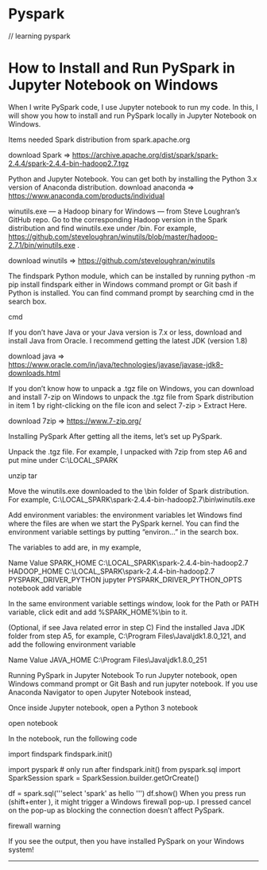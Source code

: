 # Pyspark
// learning pyspark 

# How to Install and Run PySpark in Jupyter Notebook on Windows
When I write PySpark code, I use Jupyter notebook to run my code.
In this, I will show you how to install and run PySpark locally in Jupyter Notebook on Windows.

Items needed
Spark distribution from spark.apache.org

download Spark => https://archive.apache.org/dist/spark/spark-2.4.4/spark-2.4.4-bin-hadoop2.7.tgz

Python and Jupyter Notebook. You can get both by installing the Python 3.x version of Anaconda distribution.
download anaconda => https://www.anaconda.com/products/individual

winutils.exe — a Hadoop binary for Windows — from Steve Loughran’s GitHub repo. Go to the corresponding Hadoop version in the Spark distribution and find winutils.exe under /bin. 
For example, https://github.com/steveloughran/winutils/blob/master/hadoop-2.7.1/bin/winutils.exe .

download winutils => https://github.com/steveloughran/winutils

The findspark Python module, which can be installed by running python -m pip install findspark either in Windows command prompt or Git bash if Python is installed.
You can find command prompt by searching cmd in the search box.

cmd

If you don’t have Java or your Java version is 7.x or less, download and install Java from Oracle. I recommend getting the latest JDK (version 1.8)

download java => https://www.oracle.com/in/java/technologies/javase/javase-jdk8-downloads.html

If you don’t know how to unpack a .tgz file on Windows, you can download and install 7-zip on Windows to unpack the .tgz file from Spark distribution in item 1 by right-clicking on the file icon and select 7-zip > Extract Here.

download 7zip => https://www.7-zip.org/

Installing PySpark
After getting all the items, let’s set up PySpark.

Unpack the .tgz file. For example, I unpacked with 7zip from step A6 and put mine under
 C:\LOCAL_SPARK

unzip tar

Move the winutils.exe downloaded to the \bin folder of Spark distribution. 
For example, C:\LOCAL_SPARK\spark-2.4.4-bin-hadoop2.7\bin\winutils.exe

Add environment variables: the environment variables let Windows find where the files are when we start the PySpark kernel. You can find the environment variable settings by putting “environ…” in the search box.

The variables to add are, in my example,

Name	Value
SPARK_HOME	C:\LOCAL_SPARK\spark-2.4.4-bin-hadoop2.7
HADOOP_HOME	C:\LOCAL_SPARK\spark-2.4.4-bin-hadoop2.7
PYSPARK_DRIVER_PYTHON	jupyter
PYSPARK_DRIVER_PYTHON_OPTS	notebook
add variable

In the same environment variable settings window, look for the Path or PATH variable, click edit and add 
%SPARK_HOME%\bin to it.

(Optional, if see Java related error in step C) Find the installed Java JDK folder from step A5, for example, C:\Program Files\Java\jdk1.8.0_121, and add the following environment variable

Name	Value
JAVA_HOME	C:\Program Files\Java\jdk1.8.0_251

Running PySpark in Jupyter Notebook
To run Jupyter notebook, open Windows command prompt or Git Bash and run jupyter notebook. If you use Anaconda Navigator to open Jupyter Notebook instead, 

Once inside Jupyter notebook, open a Python 3 notebook

open notebook

In the notebook, run the following code

import findspark
findspark.init()

import pyspark # only run after findspark.init()
from pyspark.sql import SparkSession
spark = SparkSession.builder.getOrCreate()

df = spark.sql('''select 'spark' as hello ''')
df.show()
When you press run (shift+enter ), it might trigger a Windows firewall pop-up. I pressed cancel on the pop-up as blocking the connection doesn’t affect PySpark.

firewall warning

If you see the output, then you have installed PySpark on your Windows system!

***************************************************************************************************************************
